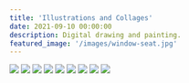 ```yaml
---
title: 'Illustrations and Collages'
date: 2021-09-10 00:00:00
description: Digital drawing and painting.
featured_image: '/images/window-seat.jpg'
---
```


<div class="gallery" data-columns="3">
	<img src="/images/text_parrots_gif.gif">
	<img src="/images/teeshirt.jpg">
	<img src="/images/windowseatbags1.jpg">
	<img src="/images/windowseatbags2.jpg">
	<img src="/images/photo_collage_poppies-01.jpg">	
	<img src="/images/glitch.JPG">
	<img src="/images/match_poster.jpg">
	<img src="/images/schoolchildren.jpg">
	<img src="/images/grub_life.jpg">
	
	
	
</div>
